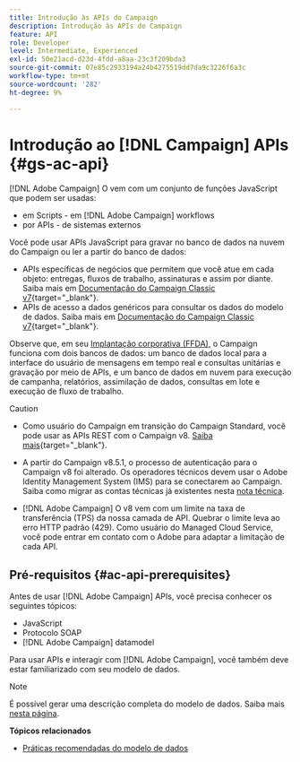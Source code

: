```yaml
---
title: Introdução às APIs do Campaign
description: Introdução às APIs do Campaign
feature: API
role: Developer
level: Intermediate, Experienced
exl-id: 50e21acd-d23d-4fdd-a8aa-23c3f209bda3
source-git-commit: 07e85c2933194a24b4275519dd7da9c3226f6a3c
workflow-type: tm+mt
source-wordcount: '282'
ht-degree: 9%

---
```


# Introdução ao [!DNL Campaign] APIs {#gs-ac-api}

[!DNL Adobe Campaign] O vem com um conjunto de funções JavaScript que podem ser usadas:

* em Scripts - em [!DNL Adobe Campaign] workflows
* por APIs - de sistemas externos

Você pode usar APIs JavaScript para gravar no banco de dados na nuvem do Campaign ou ler a partir do banco de dados:

* APIs específicas de negócios que permitem que você atue em cada objeto: entregas, fluxos de trabalho, assinaturas e assim por diante. Saiba mais em [Documentação do Campaign Classic v7](https://experienceleague.adobe.com/docs/campaign-classic/using/configuring-campaign-classic/api/business-oriented-apis.html){target="_blank"}.
* APIs de acesso a dados genéricos para consultar os dados do modelo de dados. Saiba mais em [Documentação do Campaign Classic v7](https://experienceleague.adobe.com/docs/campaign-classic/using/configuring-campaign-classic/api/data-oriented-apis.html){target="_blank"}.

Observe que, em seu [Implantação corporativa (FFDA)](../architecture/enterprise-deployment.md), o Campaign funciona com dois bancos de dados: um banco de dados local para a interface do usuário de mensagens em tempo real e consultas unitárias e gravação por meio de APIs, e um banco de dados em nuvem para execução de campanha, relatórios, assimilação de dados, consultas em lote e execução de fluxo de trabalho.

>[!CAUTION]
>
>* Como usuário do Campaign em transição do Campaign Standard, você pode usar as APIs REST com o Campaign v8. [Saiba mais](https://experienceleague.adobe.com/en/docs/experience-cloud/campaign/apis/get-started-apis){target="_blank"}.
>
>* A partir do Campaign v8.5.1, o processo de autenticação para o Campaign v8 foi alterado. Os operadores técnicos devem usar o Adobe Identity Management System (IMS) para se conectarem ao Campaign. Saiba como migrar as contas técnicas já existentes nesta [nota técnica](../../technotes/upgrades/ims-migration.md).
>
>* [!DNL Adobe Campaign] O v8 vem com um limite na taxa de transferência (TPS) da nossa camada de API. Quebrar o limite leva ao erro HTTP padrão (429). Como usuário do Managed Cloud Service, você pode entrar em contato com o Adobe para adaptar a limitação de cada API.
> 

## Pré-requisitos {#ac-api-prerequisites}

Antes de usar [!DNL Adobe Campaign] APIs, você precisa conhecer os seguintes tópicos:

* JavaScript
* Protocolo SOAP
* [!DNL Adobe Campaign] datamodel

Para usar APIs e interagir com [!DNL Adobe Campaign], você também deve estar familiarizado com seu modelo de dados.

>[!NOTE]
>É possível gerar uma descrição completa do modelo de dados. Saiba mais [nesta página](datamodel.md).


**Tópicos relacionados**

* [Práticas recomendadas do modelo de dados](datamodel-best-practices.md)
